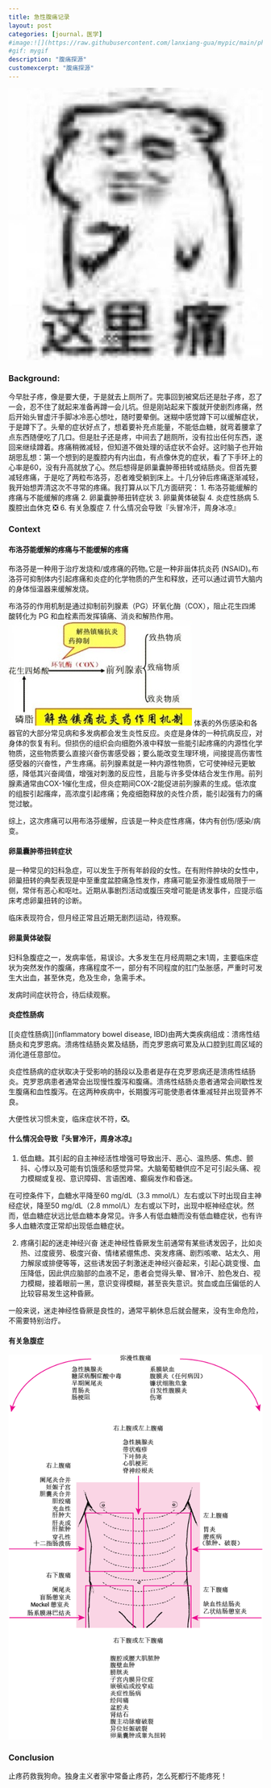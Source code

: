 ```yaml
---
title: 急性腹痛记录
layout: post
categories: [journal，医学]
#image:![](https://raw.githubusercontent.com/lanxiang-gua/mypic/main/photo_2022-10-27_13-48-17.jpg)
#gif: mygif
description: "腹痛探源"
customexcerpt: "腹痛探源"
---
```

![](https://raw.githubusercontent.com/lanxiang-gua/mypic/main/photo_2022-10-27_13-48-17.jpg)
### Background: 
今早肚子疼，像是要大便，于是就去上厕所了。完事回到被窝后还是肚子疼，忍了一会，忍不住了就起来准备再蹲一会儿坑。但是刚站起来下腹就开使剧烈疼痛，然后开始头冒虚汗手脚冰冷恶心想吐，随时要晕倒。迷糊中感觉蹲下可以缓解症状，于是蹲下了。头晕的症状好点了，想着要补充点能量，不能低血糖，就弯着腰拿了点东西随便吃了几口。但是肚子还是疼，中间去了趟厕所，没有拉出任何东西，遂回来继续蹲着。疼痛稍微减轻，但知道不做处理的话症状不会好。这时脑子也开始胡思乱想：第一个想到的是腹腔内有内出血，有点像休克的症状，看了下手环上的心率是60，没有升高就放了心。然后想得是卵巢囊肿蒂扭转或结肠炎。但首先要减轻疼痛，于是吃了两粒布洛芬，忍者难受躺到床上。十几分钟后疼痛逐渐减轻，我开始想弄清这次不寻常的疼痛。我打算从以下几方面研究：
	1. 布洛芬能缓解的疼痛与不能缓解的疼痛
	2. 卵巢囊肿蒂扭转症状
	3. 卵巢黄体破裂
	4. 炎症性肠病
	5. 腹腔出血休克 ❎
	6. 有关急腹症
	7. 什么情况会导致『头冒冷汗，周身冰凉』
	
### Context

#### 布洛芬能缓解的疼痛与不能缓解的疼痛

布洛芬是一种用于治疗发烧和/或疼痛的药物｡它是一种非甾体抗炎药 (NSAID)｡布洛芬可抑制体内引起疼痛和炎症的化学物质的产生和释放，还可以通过调节大脑内的身体恒温器来缓解发烧｡

布洛芬的作用机制是通过抑制前列腺素（PG）环氧化酶（COX），阻止花生四烯酸转化为 PG 和血栓素而发挥镇痛、消炎和解热作用。![](https://raw.githubusercontent.com/lanxiang-gua/mypic/main/W020171212510338525056.png)
体表的外伤感染和各器官的大部分常见病和多发病都会发生炎性反应。炎症是身体的一种抗病反应，对身体的恢复有利。但损伤的组织会向细胞外液中释放一些能引起疼痛的内源性化学物质，这些物质要么直接兴奋伤害感受器；要么能改变生理环境，间接提高伤害性感受器的兴奋性，产生疼痛。前列腺素就是一种内源性物质，它可使神经元更敏感，降低其兴奋阈值，增强对刺激的反应性，且能与许多受体结合发生作用。前列腺素通常由COX-1催化生成，但炎症期间COX-2能促进前列腺素的生成。低浓度的组胺引起瘙痒，高浓度引起疼痛；免疫细胞释放的炎性介质，能引起强有力的痛觉过敏。

综上，这次疼痛可以用布洛芬缓解，应该是一种炎症性疼痛，体内有创伤/感染/病变。

#### 卵巢囊肿蒂扭转症状
是一种常见的妇科急症，可以发生于所有年龄段的女性。在有附件肿块的女性中，卵巢扭转的典型表现是中至重度盆腔痛急性发作，疼痛可能呈弥漫性或局限于一侧，常伴有恶心和呕吐。近期从事剧烈活动或腹压突增可能是诱发事件，应提示临床考虑卵巢扭转的诊断。

临床表现符合，但月经正常且近期无剧烈运动，待观察。

#### 卵巢黄体破裂
妇科急腹症之一，发病率低，易误诊。大多发生在月经周期之末1周，主要临床症状为突然发作的腹痛，疼痛程度不一，部分有不同程度的肛门坠胀感，严重时可发生大出血，甚至休克，危及生命，急需手术。

发病时间症状符合，待后续观察。 

#### 炎症性肠病
[[炎症性肠病]](inflammatory bowel disease, IBD)由两大类疾病组成：溃疡性结肠炎和克罗恩病。溃疡性结肠炎累及结肠，而克罗恩病可累及从口腔到肛周区域的消化道任意部位。

炎症性肠病的症状取决于受影响的肠段以及患者是存在克罗恩病还是溃疡性结肠炎。克罗恩病患者通常会出现慢性腹泻和腹痛。溃疡性结肠炎患者通常会间歇性发生腹痛和血性腹泻。在这两种疾病中，长期腹泻可能使患者体重减轻并出现营养不良。

大便性状习惯未变，临床症状不符，❎。

#### 什么情况会导致『头冒冷汗，周身冰凉』
1. 低血糖。其引起的自主神经活性增强可导致出汗、恶心、温热感、焦虑、颤抖、心悸以及可能有饥饿感和感觉异常。大脑葡萄糖供应不足可引起头痛、视力模糊或复视、意识障碍、言语困难、癫痫发作和昏迷。

在可控条件下，血糖水平降至60 mg/dL（3.3 mmol/L）左右或以下时出现自主神经症状，降至50 mg/dL（2.8 mmol/L）左右或以下时，出现中枢神经症状。然而，低血糖症状远比低血糖本身常见。许多人有低血糖而没有低血糖症状，也有许多人血糖浓度正常却出现低血糖症状。

2. 疼痛引起的迷走神经兴奋
迷走神经性昏厥发生前通常有某些诱发因子，比如炎热、过度疲劳、极度兴奋、情绪紧绷焦虑、突发疼痛、剧烈咳嗽、站太久、用力解尿或排便等等，这些诱发因子刺激迷走神经兴奋起来，引起心跳变慢、血压降低，因此供应脑部的血液不足，患者会觉得头晕、冒冷汗、脸色发白、视力模糊，接着眼前一黑，意识变得模糊，甚至丧失意识。贫血或血压偏低的人比较容易发生这种昏厥。

一般来说，迷走神经性昏厥是良性的，通常平躺休息后就会醒来，没有生命危险，不需要特别治疗。

#### 有关急腹症
![](https://raw.githubusercontent.com/lanxiang-gua/mypic/main/GI_location_abdominal_pain_zh.gif)

### Conclusion
止疼药救我狗命。独身主义者家中常备止疼药，怎么死都行不能疼死！
